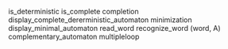 is_deterministic
is_complete
completion
display_complete_dererministic_automaton
minimization
display_minimal_automaton
read_word
recognize_word (word, A)
complementary_automaton
multipleloop 